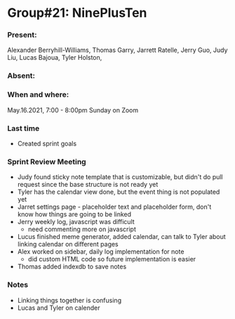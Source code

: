 # Group#21: NinePlusTen

### Present:

Alexander Berryhill-Williams, Thomas Garry, Jarrett Ratelle, Jerry Guo, Judy Liu, Lucas Bajoua, Tyler Holston,

### Absent:

### When and where:

May.16.2021, 7:00 - 8:00pm Sunday on Zoom

### Last time

- Created sprint goals

### Sprint Review Meeting

- Judy found sticky note template that is customizable, but didn't do pull request since the base structure is not ready yet
- Tyler has the calendar view done, but the event thing is not populated yet
- Jarret settings page - placeholder text and placeholder form, don't know how things are going to be linked 
- Jerry weekly log, javascript was difficult
    - need commenting more on javascript
- Lucus finished meme generator, added calendar, can talk to Tyler about linking calendar on different pages
- Alex worked on sidebar, daily log implementation for note
    - did custom HTML code so future implementation is easier
- Thomas added indexdb to save notes


### Notes
- Linking things together is confusing
- Lucas and Tyler on calender
